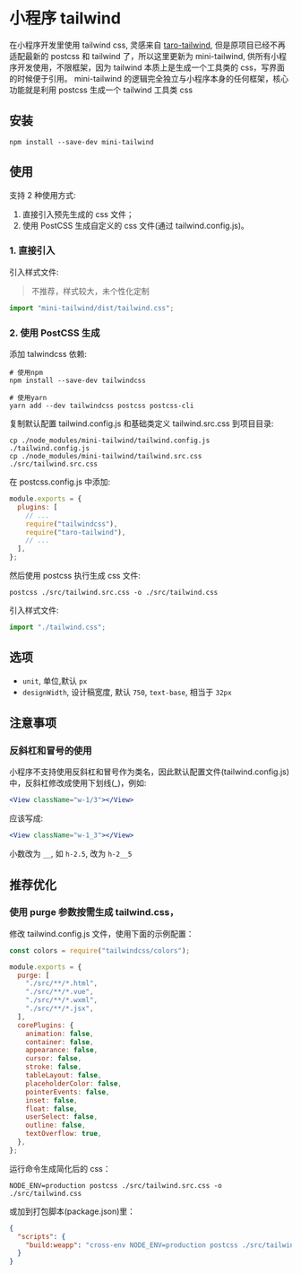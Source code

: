 # 小程序 tailwind

在小程序开发里使用 tailwind css, 灵感来自 [taro-tailwind](https://github.com/windedge/taro-tailwind), 但是原项目已经不再适配最新的 postcss 和 tailwind 了，所以这里更新为 mini-tailwind, 供所有小程序开发使用，不限框架，因为 tailwind 本质上是生成一个工具类的 css，写界面的时候便于引用。 mini-tailwind 的逻辑完全独立与小程序本身的任何框架，核心功能就是利用 postcss 生成一个 tailwind 工具类 css

## 安装

```shell
npm install --save-dev mini-tailwind
```

## 使用

支持 2 种使用方式:

1. 直接引入预先生成的 css 文件；
2. 使用 PostCSS 生成自定义的 css 文件(通过 tailwind.config.js)。

### 1. 直接引入

引入样式文件:

> 不推荐，样式较大，未个性化定制

```js
import "mini-tailwind/dist/tailwind.css";
```

### 2. 使用 PostCSS 生成

添加 talwindcss 依赖:

```shell
# 使用npm
npm install --save-dev tailwindcss

# 使用yarn
yarn add --dev tailwindcss postcss postcss-cli
```

复制默认配置 tailwind.config.js 和基础类定义 tailwind.src.css 到项目目录:

```shell
cp ./node_modules/mini-tailwind/tailwind.config.js ./tailwind.config.js
cp ./node_modules/mini-tailwind/tailwind.src.css ./src/tailwind.src.css
```

在 postcss.config.js 中添加:

```js
module.exports = {
  plugins: [
    // ...
    require("tailwindcss"),
    require("taro-tailwind"),
    // ...
  ],
};
```

然后使用 postcss 执行生成 css 文件:

```shell
postcss ./src/tailwind.src.css -o ./src/tailwind.css
```

引入样式文件:

```js
import "./tailwind.css";
```

## 选项

- `unit`, 单位,默认 `px`
- `designWidth`, 设计稿宽度, 默认 `750`, `text-base`, 相当于 `32px`

## 注意事项

### 反斜杠和冒号的使用

小程序不支持使用反斜杠和冒号作为类名，因此默认配置文件(tailwind.config.js)中，反斜杠修改成使用下划线(\_)，例如:

```jsx
<View className="w-1/3"></View>
```

应该写成:

```jsx
<View className="w-1_3"></View>
```

小数改为 `__`, 如 `h-2.5`, 改为 `h-2__5`

## 推荐优化

### 使用 purge 参数按需生成 tailwind.css，

修改 tailwind.config.js 文件，使用下面的示例配置：

```js
const colors = require("tailwindcss/colors");

module.exports = {
  purge: [
    "./src/**/*.html",
    "./src/**/*.vue",
    "./src/**/*.wxml",
    "./src/**/*.jsx",
  ],
  corePlugins: {
    animation: false,
    container: false,
    appearance: false,
    cursor: false,
    stroke: false,
    tableLayout: false,
    placeholderColor: false,
    pointerEvents: false,
    inset: false,
    float: false,
    userSelect: false,
    outline: false,
    textOverflow: true,
  },
};
```

运行命令生成简化后的 css：

```shell
NODE_ENV=production postcss ./src/tailwind.src.css -o ./src/tailwind.css
```

或加到打包脚本(package.json)里：

```json
{
  "scripts": {
    "build:weapp": "cross-env NODE_ENV=production postcss ./src/tailwind.src.css -o ./src/tailwind.css && taro build --type weapp"
  }
}
```
